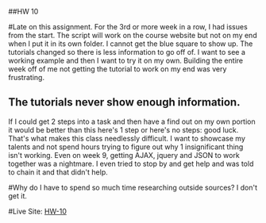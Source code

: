 ##HW 10

#Late on this assignment.
For the 3rd or more week in a row, I had issues from the start. The script will work on the
course website but not on my end when I put it in its own folder. I cannot get the blue square to
show up. The tutorials changed so there is less information to go off of. I want to see a working
example and then I want to try it on my own. Building the entire week off of me not getting
the tutorial to work on my end was very frustrating.

## The tutorials never show enough information.
If I could get 2 steps into a task and then have a find out on my own portion it would be
better than this here's 1 step or here's no steps: good luck. That's what makes this class
needlessly difficult. I want to showcase my talents and not spend hours trying to
figure out why 1 insignificant thing isn't working. Even on week 9, getting AJAX, jquery and
JSON to work together was a nightmare. I even tried to stop by and get help and was told to chain
it and that didn't help.

#Why do I have to spend so much time researching outside sources?
I don't get it.

#Live Site:
[HW-10](https://ewilsey.github.io/MART441/HW-10/)
